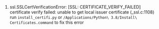 1. ssl.SSLCertVerificationError: [SSL: CERTIFICATE_VERIFY_FAILED] certificate verify failed: unable to get local issuer certificate (_ssl.c:1108)
run `install_certifi.py` or `/Applications/Python\ 3.8/Install\ Certificates.command`
to fix this error
